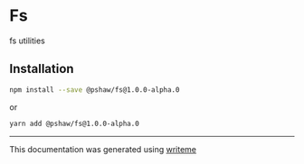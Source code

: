 # Fs

fs utilities

## Installation

```bash
npm install --save @pshaw/fs@1.0.0-alpha.0
```
or
```bash
yarn add @pshaw/fs@1.0.0-alpha.0
```

---
This documentation was generated using [writeme](https://www.npmjs.com/package/@writeme/core)
